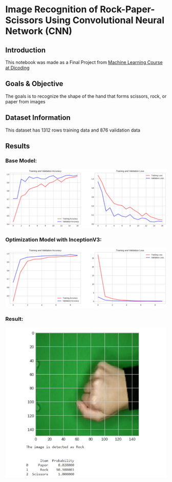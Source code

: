 # Image Recognition of Rock-Paper-Scissors Using Convolutional Neural Network (CNN)

## **Introduction**
This notebook was made as a Final Project from [Machine Learning Course at Dicoding](https://www.dicoding.com/academies/184) 
 
## Goals & Objective
The goals is to recognize the shape of the hand that forms scissors, rock, or paper from images

## Dataset Information
This dataset has 1312 rows training data and 876 validation data

## Results

### Base Model:
![image](https://raw.githubusercontent.com/novrizalrnd/image_recognition/main/img/base_model.png)

### Optimization Model with InceptionV3:
![image](https://raw.githubusercontent.com/novrizalrnd/image_recognition/main/img/optimization_model.png)

### Result:
![image](https://raw.githubusercontent.com/novrizalrnd/image_recognition/main/img/prediction.png)
